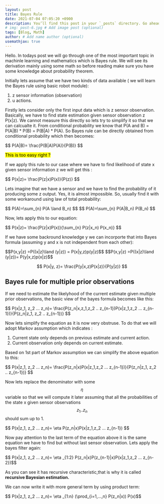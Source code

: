 ```yaml
---
layout: post
title: Bayes Rule
date: 2021-07-04 07:05:20 +0900
description: You’ll find this post in your `_posts` directory. Go ahead and edit it and re-build the site to see your changes. # Add post description (optional)
# img: post-6.jpg # Add image post (optional)
tags: [Blog, Math]
author: # Add name author (optional)
usemathjax: true
---
```


<p>
Hello. In todays post we will go through one of the most important topic in machinle learning and mathematics which is Bayes 
rule. We will see its derivation mainly using some math so before reading make sure you have some knowledge about probability 
theorem. 
</p>

Initially lets assume that we have two kinds of data available ( we will learn the Bayes rule using  basic robot module):
1. z sensor information (observation)
2. u actions.
<p>
Firstly lets consider only the first input data which is z sensor observation. Basically, we have to find state estimation 
given sensor observation z P(x|z). We cannot measure this directly so lets try to simplify it so that we can calcualte it. 
From conditional probability we know that P(A and B) = P(A|B) * P(B) = P(B|A) * P(A). So Bayes rule can be directly obtained 
from conditional probability which then becomes:
</p>
<p>
$$ P(A|B)= \frac{P(B|A)P(A)}{P(B)} $$
</p>

<mark>
This is too easy right  ?
</mark>

<p>
If we apply this rule to our case where we have to find likelihood of state x given sensor information z 
we will get this : 
</p>
<p>
$$ P(x|z)= \frac{P(z|x)P(x)}{P(z)} $$
</p>

Lets imagine that we have a sensor and we have to find the probability of it producing some z output. 
Yes, it is almost impossible. So, usually find it with some workaround using law of total probability:

<p>
  $$ P(A)=\sum_{n} P(A \land B_n) $$
  $$ P(A)=\sum_{n} P(A|B_n) P(B_n) $$
</p>

Now, lets apply this to our equation:
<p>
  $$ P(x|z)= \frac{P(z|x)P(x)}{\sum_{n} P(z|x_n) P(x_n)} $$
</p>


If we have some backround knowledge y we can incorporte that into Bayes formula (assuming y and x is not independent from each other):
<p>
  $$P(x,y|z) =P((x|z)\land (y|z)) = P(x|y,z)p(y|z)$$
  $$P(x,y|z) =P((x|z)\land (y|z))= P(y|x,z)p(x|z)$$

  $$ P(x|y, z)= \frac{P(y|x,z)P(x|z)}{P(y|z)} $$
</p>


<h2> Bayes rule for multiple prior observations </h2>
If we need to estimate the likelyhood of the current estimate given multiple prior observations, 
the basic view of the bayes formula becomes like this:
<p>
$$ P(x|z_1, z_2 ... z_n)= \frac{P(z_n|x,z_1,z_2 .. z_{n-1})P(x|z_1,z_2 ... z_{n-1})}{P(z_n|z_1, z_2 .. z_{n-1})} $$
</p>

Now lets simplify the equation as it is now very obstruse. To do that we will adopt Markov assumption which indicates : 
1. Current state only depends on previous estimate and current action.
2. Current observation only depends on current estimate.

Based on 1st part of Markov assumption we can simplify the above equation to this:
<p>
$$ P(x|z_1, z_2 ... z_n)= \frac{P(z_n|x)P(x|z_1,z_2 ... z_{n-1})}{P(z_n|z_1, z_2 .. z_{n-1})} $$
</p>

Now lets replace the denominator with some $$\eta$$ variable so that we will compute it later assuming that all the
probabilities of the state x given sensor observations $$z_1 .. z_n$$ should sum up to 1.

<p>
  $$ P(x|z_1, z_2 ... z_n)= \eta P(z_n|x)P(x|z_1,z_2 ... z_{n-1}) $$
</p>

Now pay attention to the last term of the equation above it is the same equation we have to find but without last sensor observation. Lets apply the bayes filter again:


<p>
  $$ P(x|z_1, z_2 ... z_n)= \eta _{1:2}  P(z_n|x)P(z_{n-1}|x)P(x|z_1,z_2 ... z_{n-2})$$
</p>


As you can see it has recursive characteristic,that is why it is called <b> recursive Bayesian estimation. </b>

We can now write it with more general term by using product term:

<p>
  $$ P(x|z_1, z_2 ... z_n)= \eta _{1:n} (\prod_{i=1,...,n} P(z_n|x)) P(x)$$
</p>